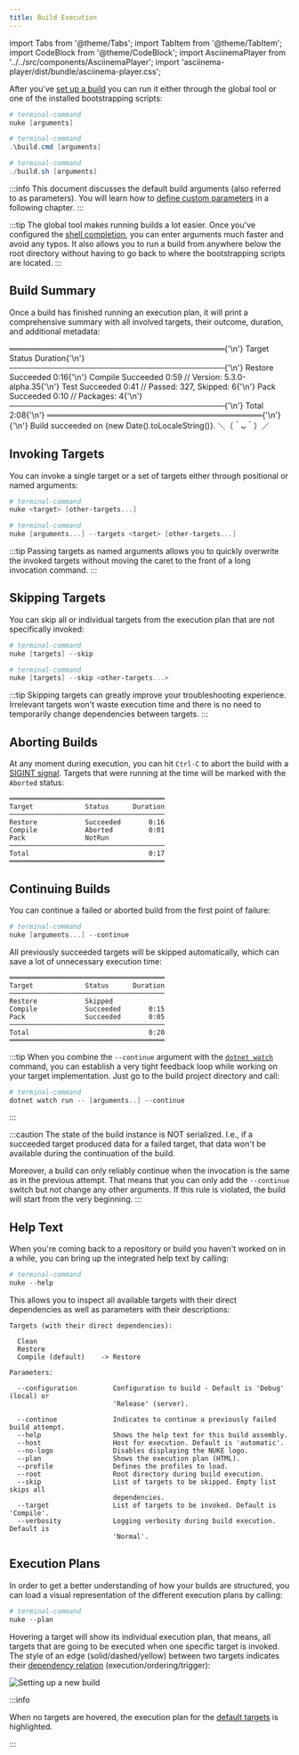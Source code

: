 ```yaml
---
title: Build Execution
---
```


import Tabs from '@theme/Tabs';
import TabItem from '@theme/TabItem';
import CodeBlock from '@theme/CodeBlock';
import AsciinemaPlayer from '../../src/components/AsciinemaPlayer';
import 'asciinema-player/dist/bundle/asciinema-player.css';

After you've [set up a build](02-setup.md) you can run it either through the global tool or one of the installed bootstrapping scripts:

<Tabs>
  <TabItem value="global-tool" label="Global Tool" default>

```powershell
# terminal-command
nuke [arguments]
```

  </TabItem>
  <TabItem value="windows" label="Windows" default>

```powershell
# terminal-command
.\build.cmd [arguments]
```

  </TabItem>
  <TabItem value="linux" label="Linux" default>

```powershell
# terminal-command
./build.sh [arguments]
```

</TabItem>
</Tabs>

:::info
This document discusses the default build arguments (also referred to as parameters). You will learn how to [define custom parameters](../02-fundamentals/06-parameters.md) in a following chapter.
:::

:::tip
The global tool makes running builds a lot easier. Once you've configured the [shell completion](../06-global-tool/00-shell-completion.md), you can enter arguments much faster and avoid any typos. It also allows you to run a build from anywhere below the root directory without having to go back to where the bootstrapping scripts are located.
:::

## Build Summary

Once a build has finished running an execution plan, it will print a comprehensive summary with all involved targets, their outcome, duration, and additional metadata:

<CodeBlock>
═══════════════════════════════════════{'\n'}
Target             Status      Duration{'\n'}
───────────────────────────────────────{'\n'}
Restore            Succeeded       0:16{'\n'}
Compile            Succeeded       0:59   // Version: 5.3.0-alpha.35{'\n'}
Test               Succeeded       0:41   // Passed: 327, Skipped: 6{'\n'}
Pack               Succeeded       0:10   // Packages: 4{'\n'}
───────────────────────────────────────{'\n'}
Total                              2:08{'\n'}
═══════════════════════════════════════{'\n'}
{'\n'}
Build succeeded on {new Date().toLocaleString()}. ＼（＾ᴗ＾）／
</CodeBlock>

[//]: # (## Default Parameters)
[//]: # ()
[//]: # (| Parameter     | Comment                                                   |)
[//]: # (|:--------------|:----------------------------------------------------------|)
[//]: # (| `--target`    | List of targets to be invoked                             |)
[//]: # (| `--skip`      | List of targets to be skipped &#40;empty for all non-invoked&#41; |)
[//]: # (| `--help`      | Shows the help text                                       |)
[//]: # (| `--host`      | Forcefully sets the `Host` implementation                 |)
[//]: # (| `--profile`   | List of `parameters.<name>.json` files to load            |)
[//]: # (| `--plan`      | Shows the HTML dependency graph                           |)
[//]: # (| `--verbosity` | Sets the verbosity used for logging                       |)
[//]: # (| `--continue`  | Continues the build from last point of failure            |)
[//]: # (| `--root`      | Forcefully sets the root directory                        |)

## Invoking Targets

You can invoke a single target or a set of targets either through positional or named arguments:

<Tabs>
  <TabItem value="positional-argument" label="Positional Argument" default>

```powershell
# terminal-command
nuke <target> [other-targets...]
```

  </TabItem>
  <TabItem value="named-argument" label="Named Argument">

```powershell
# terminal-command
nuke [arguments...] --targets <target> [other-targets...]
```

  </TabItem>
</Tabs>

:::tip
Passing targets as named arguments allows you to quickly overwrite the invoked targets without moving the caret to the front of a long invocation command.
:::

## Skipping Targets

You can skip all or individual targets from the execution plan that are not specifically invoked:

<Tabs>
  <TabItem value="skip-all" label="Skipping All Targets" default>

```powershell
# terminal-command
nuke [targets] --skip
```

  </TabItem>
  <TabItem value="skip-individual" label="Skipping Individual Targets">

```powershell
# terminal-command
nuke [targets] --skip <other-targets...>
```

  </TabItem>
</Tabs>

:::tip
Skipping targets can greatly improve your troubleshooting experience. Irrelevant targets won't waste execution time and there is no need to temporarily change dependencies between targets.
:::

## Aborting Builds

At any moment during execution, you can hit `Ctrl-C` to abort the build with a [SIGINT signal](https://docs.microsoft.com/en-us/windows/console/ctrl-c-and-ctrl-break-signals). Targets that were running at the time will be marked with the `Aborted` status:

```
═══════════════════════════════════════
Target             Status      Duration
───────────────────────────────────────
Restore            Succeeded       0:16
Compile            Aborted         0:01
Pack               NotRun
───────────────────────────────────────
Total                              0:17
═══════════════════════════════════════
```

## Continuing Builds

You can continue a failed or aborted build from the first point of failure:

```powershell
# terminal-command
nuke [arguments...] --continue
```

All previously succeeded targets will be skipped automatically, which can save a lot of unnecessary execution time:

```
═══════════════════════════════════════
Target             Status      Duration
───────────────────────────────────────
Restore            Skipped
Compile            Succeeded       0:15
Pack               Succeeded       0:05
───────────────────────────────────────
Total                              0:20
═══════════════════════════════════════
```

:::tip
When you combine the `--continue` argument with the [`dotnet watch`](https://docs.microsoft.com/dotnet/core/tools/dotnet-watch) command, you can establish a very tight feedback loop while working on your target implementation. Just go to the build project directory and call:

```powershell
# terminal-command
dotnet watch run -- [arguments..] --continue
```
:::

:::caution
The state of the build instance is NOT serialized. I.e., if a succeeded target produced data for a failed target, that data won't be available during the continuation of the build.

Moreover, a build can only reliably continue when the invocation is the same as in the previous attempt. That means that you can only add the `--continue` switch but not change any other arguments. If this rule is violated, the build will start from the very beginning.
:::

## Help Text

When you're coming back to a repository or build you haven't worked on in a while, you can bring up the integrated help text by calling:

```powershell
# terminal-command
nuke --help
```

This allows you to inspect all available targets with their direct dependencies as well as parameters with their descriptions:

```text
Targets (with their direct dependencies):

  Clean
  Restore
  Compile (default)    -> Restore

Parameters:

  --configuration         Configuration to build - Default is 'Debug' (local) or
                          'Release' (server).

  --continue              Indicates to continue a previously failed build attempt.
  --help                  Shows the help text for this build assembly.
  --host                  Host for execution. Default is 'automatic'.
  --no-logo               Disables displaying the NUKE logo.
  --plan                  Shows the execution plan (HTML).
  --profile               Defines the profiles to load.
  --root                  Root directory during build execution.
  --skip                  List of targets to be skipped. Empty list skips all
                          dependencies.
  --target                List of targets to be invoked. Default is 'Compile'.
  --verbosity             Logging verbosity during build execution. Default is
                          'Normal'.
```

## Execution Plans

In order to get a better understanding of how your builds are structured, you can load a visual representation of the different execution plans by calling:

```powershell
# terminal-command
nuke --plan
```

Hovering a target will show its individual execution plan, that means, all targets that are going to be executed when one specific target is invoked. The style of an edge (solid/dashed/yellow) between two targets indicates their [dependency relation](../02-fundamentals/05-targets.md#dependencies) (execution/ordering/trigger):   

<img src="/img/docs/plan.gif" alt="Setting up a new build" />

:::info

When no targets are hovered, the execution plan for the [default targets](../02-fundamentals/04-builds.md) is highlighted.

:::
